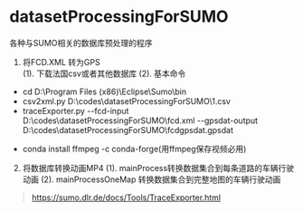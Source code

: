 # datasetProcessingForSUMO
 各种与SUMO相关的数据库预处理的程序

1. 将FCD.XML 转为GPS  
(1). 下载法国csv或者其他数据库
(2).  基本命令  
+ cd D:\Program Files (x86)\Eclipse\Sumo\bin
+ csv2xml.py D:\codes\datasetProcessingForSUMO\1.csv
+ traceExporter.py --fcd-input D:\codes\datasetProcessingForSUMO\fcd.xml --gpsdat-output D:\codes\datasetProcessingForSUMO\fcdgpsdat.gpsdat
* conda install ffmpeg -c conda-forge(用ffmpeg保存视频必用)

2. 将数据库转换动画MP4 
(1). mainProcess转换数据集合到每条道路的车辆行驶动画
(2). mainProcessOneMap 转换数据集合到完整地图的车辆行驶动画
> https://sumo.dlr.de/docs/Tools/TraceExporter.html